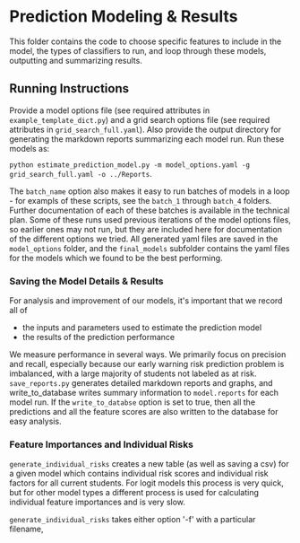 # Prediction Modeling & Results

This folder contains the code to choose specific features to include in the model, the types of classifiers to run, and loop through these models, outputting and summarizing results.

## Running Instructions

Provide a model options file (see required attributes in `example_template_dict.py`) and a grid search options file (see required attributes in `grid_search_full.yaml`). Also provide the output directory for generating the markdown reports summarizing each model run. Run these models as:

`python estimate_prediction_model.py -m model_options.yaml -g grid_search_full.yaml -o ../Reports`.

The `batch_name` option also makes it easy to run batches of models in a loop - for exampls of these scripts, see the `batch_1` through `batch_4` folders. Further documentation of each of these batches is available in the technical plan. Some of these runs used previous iterations of the model options files, so earlier ones may not run, but they are included here for documentation of the different options we tried. All generated yaml files are saved in the `model_options` folder, and the `final_models` subfolder contains the yaml files for the models which we found to be the best performing.

### Saving the Model Details & Results

For analysis and improvement of our models, it's important that we record all of
* the inputs and parameters used to estimate the prediction model
* the results of the prediction performance

We measure performance in several ways. We primarily focus on precision and recall, especially because our early warning risk prediction problem is imbalanced, with a large majority of students not labeled as at risk.
`save_reports.py` generates detailed markdown reports and graphs, and write_to_database writes summary information to `model.reports` for each model run. If the `write_to_databse` option is set to true, then all the predictions and all the feature scores are also written to the database for easy analysis. 

### Feature Importances and Individual Risks

`generate_individual_risks` creates a new table (as well as saving a csv) for a given model which contains individual risk scores and individual risk factors for all current students. For logit models this process is very quick, but for other model types a different process is used for calculating individual feature importances and is very slow. 

`generate_individual_risks` takes either option '-f' with a particular filename, 